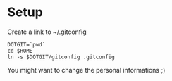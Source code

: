 # Setup

Create a link to ~/.gitconfig

	DOTGIT=`pwd`
	cd $HOME
	ln -s $DOTGIT/gitconfig .gitconfig

You might want to change the personal informations ;)
